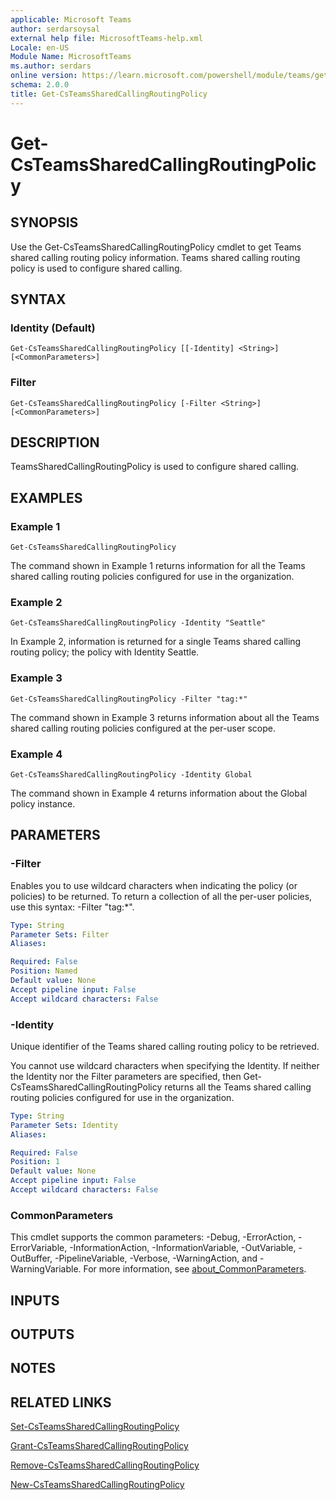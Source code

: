 ```yaml
---
applicable: Microsoft Teams
author: serdarsoysal
external help file: MicrosoftTeams-help.xml
Locale: en-US
Module Name: MicrosoftTeams
ms.author: serdars
online version: https://learn.microsoft.com/powershell/module/teams/get-csteamssharedcallingroutingpolicy
schema: 2.0.0
title: Get-CsTeamsSharedCallingRoutingPolicy
---
```


# Get-CsTeamsSharedCallingRoutingPolicy

## SYNOPSIS
Use the Get-CsTeamsSharedCallingRoutingPolicy cmdlet to get Teams shared calling routing policy information.
Teams shared calling routing policy is used to configure shared calling.

## SYNTAX

### Identity (Default)
```
Get-CsTeamsSharedCallingRoutingPolicy [[-Identity] <String>] [<CommonParameters>]
```

### Filter
```
Get-CsTeamsSharedCallingRoutingPolicy [-Filter <String>] [<CommonParameters>]
```

## DESCRIPTION

TeamsSharedCallingRoutingPolicy is used to configure shared calling.

## EXAMPLES

### Example 1
```
Get-CsTeamsSharedCallingRoutingPolicy
```
The command shown in Example 1 returns information for all the Teams shared calling routing policies configured for use in the organization.

### Example 2
```
Get-CsTeamsSharedCallingRoutingPolicy -Identity "Seattle"
```
In Example 2, information is returned for a single Teams shared calling routing policy; the policy with Identity Seattle.

### Example 3
```
Get-CsTeamsSharedCallingRoutingPolicy -Filter "tag:*"
```
The command shown in Example 3 returns information about all the Teams shared calling routing policies configured at the per-user scope.

### Example 4
```
Get-CsTeamsSharedCallingRoutingPolicy -Identity Global
```
The command shown in Example 4 returns information about the Global policy instance.

## PARAMETERS

### -Filter
Enables you to use wildcard characters when indicating the policy (or policies) to be returned.
To return a collection of all the per-user policies, use this syntax: -Filter "tag:*".

```yaml
Type: String
Parameter Sets: Filter
Aliases:

Required: False
Position: Named
Default value: None
Accept pipeline input: False
Accept wildcard characters: False
```

### -Identity
Unique identifier of the Teams shared calling routing policy to be retrieved.

You cannot use wildcard characters when specifying the Identity. If neither the Identity nor the Filter parameters are specified, then Get-CsTeamsSharedCallingRoutingPolicy
returns all the Teams shared calling routing policies configured for use in the organization.

```yaml
Type: String
Parameter Sets: Identity
Aliases:

Required: False
Position: 1
Default value: None
Accept pipeline input: False
Accept wildcard characters: False
```

### CommonParameters
This cmdlet supports the common parameters: -Debug, -ErrorAction, -ErrorVariable, -InformationAction, -InformationVariable, -OutVariable, -OutBuffer, -PipelineVariable, -Verbose, -WarningAction, and -WarningVariable. For more information, see [about_CommonParameters](https://go.microsoft.com/fwlink/?LinkID=113216).

## INPUTS

## OUTPUTS

## NOTES

## RELATED LINKS
[Set-CsTeamsSharedCallingRoutingPolicy](https://learn.microsoft.com/powershell/module/teams/set-csteamssharedcallingroutingpolicy)

[Grant-CsTeamsSharedCallingRoutingPolicy](https://learn.microsoft.com/powershell/module/teams/grant-csteamssharedcallingroutingpolicy)

[Remove-CsTeamsSharedCallingRoutingPolicy](https://learn.microsoft.com/powershell/module/teams/remove-csteamssharedcallingroutingpolicy)

[New-CsTeamsSharedCallingRoutingPolicy](https://learn.microsoft.com/powershell/module/teams/new-csteamssharedcallingroutingpolicy)

